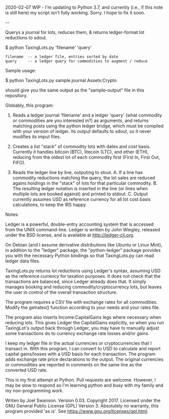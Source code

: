 2020-02-07 WIP - I'm updating to Python 3.7, and currently (i.e., if this note
is still here) my script isn't fully working. Sorry. I hope to fix it soon.

--

Querys a journal for lots, reduces them, & returns ledger-format lot reductions to sdout.

$ python TaxingLots.py 'filename' 'query'

    filename  -- a ledger file, entries sorted by date
    query     -- a ledger query for commodities to augment / reduce

Sample usage:

$ python TaxingLots.py sample.journal Assets:Crypto

should give you the same output as the "sample-output" file in this repository.

Globably, this program:

 1. Reads a ledger journal 'filename' and a ledger 'query' (what
    commodity or commodities are you interested in?) as arguments,
    and returns matching posts using the python ledger bridge, which
    must be compiled with your version of ledger. Its output defaults
    to sdout, so it never modifies its imput files.

 2. Creates a list "stack" of commodity lots with dates and cost basis.
    Currently it handles bitcoin (BTC), litecoin (LTC), and ether (ETH),
    reducing from the oldest lot of each commodity first (First In, First
    Out, FIFO).

 3. Reads the ledger line by line, outputing to stout.
    A. If a line has commodity reductions matching the query,
       the lot sales are reduced agains holdings in the "stack" of lots
       for that particular commodity.
    B. The resulting ledger notation is inserted in the line (or lines
       when multiple lots are booked against) and printed to stdout.
    C. Output currently assumes USD as reference currency for all lot cost
       basis calculations, to keep the IRS happy.
        
Notes:

Ledger is a powerful, double-entry accounting system that is accessed from the
UNIX command-line. Ledger is written by John Wiegley, released under the BSD
license, and is available at http://ledger-cli.org.

On Debian (and I assume derivative distributions like Ubuntu or Linux Mint), in
addition to the "ledger" package, the "python-ledger" package provides you with
the necessary Python bindings so that TaxingLots.py can read ledger data files.

TaxingLots.py returns lot reductions using Ledger's syntax, assuming USD as the
reference currency for taxation purposes. It does not check that the
transactions are balanced, since Ledger already does that. It simply manages
booking and reducing commodity/cryptocurrency lots, but leaves the user in
control of the overall transaction structure.

The program requires a CSV file with exchange rates for all commodities. Modify
the getrates() function according to your needs and your rates file.

The program also inserts Income:CapitalGains legs where necessary when reducing
lots. This gives Ledger the CapitalGains explicitly, so when you run TaxingLot's
output back through Ledger, you may have to manually adjust some transactions do
to currency exchange rate losses and/or gains.

I keep my ledger file in the actual currencies or cryptocurrencies that I
transact in. With this program, I can convert to USD to calculate and report
capital gains/losses with a USD basis for each transaction. The program adds
exchange rate price declarations to the output. The original currencies or
commodities are reported in comments on the same line as the converted USD rate.

This is my first attempt at Python. Pull requests are welcome. However, I may
be slow to respond as I'm learning python and busy with my family and my
non-programming work.

Writen by Joel Swanson. Version 0.03. Copyright 2017. Licensed under
the GNU General Public License (GPL) Version 3. Absolutely no warranty,
this program provided 'as is'. See https://www.gnu.org/licenses/gpl.html.